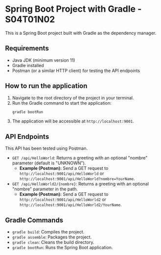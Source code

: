 # Spring Boot Project with Gradle - S04T01N02

This is a Spring Boot project built with Gradle as the dependency manager.

## Requirements

* Java JDK (minimum version 11)
* Gradle installed
* Postman (or a similar HTTP client) for testing the API endpoints

## How to run the application

1.  Navigate to the root directory of the project in your terminal.
2.  Run the Gradle command to start the application:
    ```bash
    gradle bootRun
    ```
3.  The application will be accessible at `http://localhost:9001`.

## API Endpoints

This API has been tested using Postman.

* `GET /api/HelloWorld`: Returns a greeting with an optional "nombre" parameter (default is "UNKNOWN").
    * **Example (Postman):** Send a GET request to `http://localhost:9001/api/HelloWorld` or `http://localhost:9001/api/HelloWorld?nombre=YourName`.
* `GET /api/HelloWorld2/{nombre}`: Returns a greeting with an optional "nombre" parameter in the path.
    * **Example (Postman):** Send a GET request to `http://localhost:9001/api/HelloWorld2` or `http://localhost:9001/api/HelloWorld2/YourName`.

## Gradle Commands

* `gradle build`: Compiles the project.
* `gradle assemble`: Packages the project.
* `gradle clean`: Cleans the build directory.
* `gradle bootRun`: Runs the Spring Boot application.
